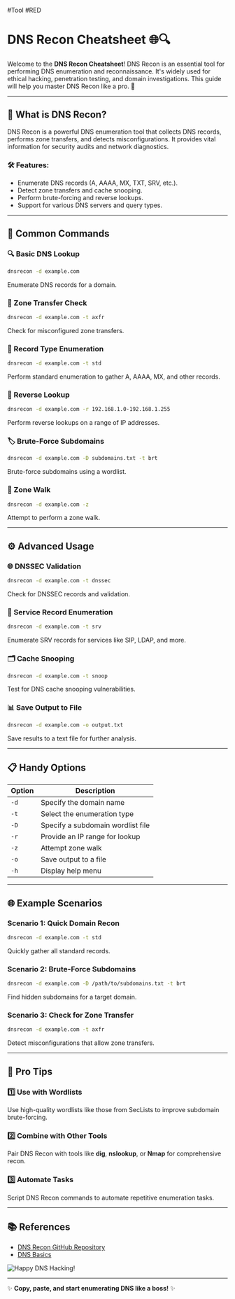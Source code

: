 #Tool #RED
# DNS Recon Cheatsheet 🌐🔍

Welcome to the **DNS Recon Cheatsheet**! DNS Recon is an essential tool for performing DNS enumeration and reconnaissance. It's widely used for ethical hacking, penetration testing, and domain investigations. This guide will help you master DNS Recon like a pro. 🚀

---

## 🌟 What is DNS Recon?
DNS Recon is a powerful DNS enumeration tool that collects DNS records, performs zone transfers, and detects misconfigurations. It provides vital information for security audits and network diagnostics.

### 🛠 Features:
- Enumerate DNS records (A, AAAA, MX, TXT, SRV, etc.).
- Detect zone transfers and cache snooping.
- Perform brute-forcing and reverse lookups.
- Support for various DNS servers and query types.

---

## 🧰 Common Commands

### 🔍 Basic DNS Lookup
```bash
dnsrecon -d example.com
```
Enumerate DNS records for a domain.

### 📂 Zone Transfer Check
```bash
dnsrecon -d example.com -t axfr
```
Check for misconfigured zone transfers.

### 🔧 Record Type Enumeration
```bash
dnsrecon -d example.com -t std
```
Perform standard enumeration to gather A, AAAA, MX, and other records.

### 🔑 Reverse Lookup
```bash
dnsrecon -d example.com -r 192.168.1.0-192.168.1.255
```
Perform reverse lookups on a range of IP addresses.

### 🏷 Brute-Force Subdomains
```bash
dnsrecon -d example.com -D subdomains.txt -t brt
```
Brute-force subdomains using a wordlist.

### 🧪 Zone Walk
```bash
dnsrecon -d example.com -z
```
Attempt to perform a zone walk.

---

## ⚙️ Advanced Usage

### 🌐 DNSSEC Validation
```bash
dnsrecon -d example.com -t dnssec
```
Check for DNSSEC records and validation.

### 📡 Service Record Enumeration
```bash
dnsrecon -d example.com -t srv
```
Enumerate SRV records for services like SIP, LDAP, and more.

### 🗂 Cache Snooping
```bash
dnsrecon -d example.com -t snoop
```
Test for DNS cache snooping vulnerabilities.

### 📊 Save Output to File
```bash
dnsrecon -d example.com -o output.txt
```
Save results to a text file for further analysis.

---

## 📋 Handy Options

| Option       | Description                       |
|--------------|-----------------------------------|
| `-d`         | Specify the domain name           |
| `-t`         | Select the enumeration type       |
| `-D`         | Specify a subdomain wordlist file |
| `-r`         | Provide an IP range for lookup    |
| `-z`         | Attempt zone walk                 |
| `-o`         | Save output to a file             |
| `-h`         | Display help menu                 |

---

## 🌐 Example Scenarios

### Scenario 1: Quick Domain Recon
```bash
dnsrecon -d example.com -t std
```
Quickly gather all standard records.

### Scenario 2: Brute-Force Subdomains
```bash
dnsrecon -d example.com -D /path/to/subdomains.txt -t brt
```
Find hidden subdomains for a target domain.

### Scenario 3: Check for Zone Transfer
```bash
dnsrecon -d example.com -t axfr
```
Detect misconfigurations that allow zone transfers.

---

## 🚀 Pro Tips

### 1️⃣ Use with Wordlists
Use high-quality wordlists like those from SecLists to improve subdomain brute-forcing.

### 2️⃣ Combine with Other Tools
Pair DNS Recon with tools like **dig**, **nslookup**, or **Nmap** for comprehensive recon.

### 3️⃣ Automate Tasks
Script DNS Recon commands to automate repetitive enumeration tasks.

---

## 📚 References
- [DNS Recon GitHub Repository](https://github.com/darkoperator/dnsrecon)
- [DNS Basics](https://en.wikipedia.org/wiki/Domain_Name_System)

![Happy DNS Hacking!](https://via.placeholder.com/600x150?text=Happy+DNS+Hacking!)

---

✨ **Copy, paste, and start enumerating DNS like a boss!** ✨
